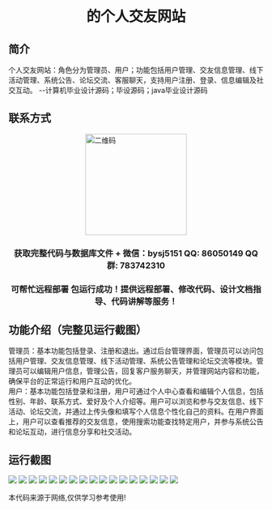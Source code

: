 <p><h1 align="center">的个人交友网站</h1></p>

## 简介
个人交友网站：角色分为管理员、用户；功能包括用户管理、交友信息管理、线下活动管理、系统公告、论坛交流、客服聊天，支持用户注册、登录、信息编辑及社交互动。    --计算机毕业设计源码；毕设源码；java毕业设计源码


## 联系方式
<img src="https://bs-1329754181.cos.ap-shanghai.myqcloud.com/wx.jpg" alt="二维码" style="display: block; margin: 0 auto;" width="200px">
<p><h3 align="center">获取完整代码与数据库文件 + 微信：bysj5151 QQ: 86050149 QQ群: 783742310</h3></p>
<p><h3 align="center">可帮忙远程部署 包运行成功！提供远程部署、修改代码、设计文档指导、代码讲解等服务！</h3></p>

## 功能介绍（完整见运行截图）
管理员：基本功能包括登录、注册和退出。通过后台管理界面，管理员可以访问包括用户管理、交友信息管理、线下活动管理、系统公告管理和论坛交流等模块。管理员可以编辑用户信息，管理公告，回复客户服务聊天，并管理网站内容和功能，确保平台的正常运行和用户互动的优化。  
用户：基本功能包括登录和注册，用户可通过个人中心查看和编辑个人信息，包括性别、年龄、联系方式、爱好及个人介绍等。用户可以浏览和参与交友信息、线下活动、论坛交流，并通过上传头像和填写个人信息个性化自己的资料。在用户界面上，用户可以查看推荐的交友信息，使用搜索功能查找特定用户，并参与系统公告和论坛互动，进行信息分享和社交活动。


## 运行截图
![](https://bs-1329754181.cos.ap-shanghai.myqcloud.com/ssm/PersonalDatingWebsite/img/001.jpg)
![](https://bs-1329754181.cos.ap-shanghai.myqcloud.com/ssm/PersonalDatingWebsite/img/002.jpg)
![](https://bs-1329754181.cos.ap-shanghai.myqcloud.com/ssm/PersonalDatingWebsite/img/003.jpg)
![](https://bs-1329754181.cos.ap-shanghai.myqcloud.com/ssm/PersonalDatingWebsite/img/004.jpg)
![](https://bs-1329754181.cos.ap-shanghai.myqcloud.com/ssm/PersonalDatingWebsite/img/005.jpg)
![](https://bs-1329754181.cos.ap-shanghai.myqcloud.com/ssm/PersonalDatingWebsite/img/006.jpg)
![](https://bs-1329754181.cos.ap-shanghai.myqcloud.com/ssm/PersonalDatingWebsite/img/007.jpg)
![](https://bs-1329754181.cos.ap-shanghai.myqcloud.com/ssm/PersonalDatingWebsite/img/008.jpg)
![](https://bs-1329754181.cos.ap-shanghai.myqcloud.com/ssm/PersonalDatingWebsite/img/009.jpg)
![](https://bs-1329754181.cos.ap-shanghai.myqcloud.com/ssm/PersonalDatingWebsite/img/010.jpg)
![](https://bs-1329754181.cos.ap-shanghai.myqcloud.com/ssm/PersonalDatingWebsite/img/011.jpg)
![](https://bs-1329754181.cos.ap-shanghai.myqcloud.com/ssm/PersonalDatingWebsite/img/012.jpg)
![](https://bs-1329754181.cos.ap-shanghai.myqcloud.com/ssm/PersonalDatingWebsite/img/013.jpg)
![](https://bs-1329754181.cos.ap-shanghai.myqcloud.com/ssm/PersonalDatingWebsite/img/014.jpg)
![](https://bs-1329754181.cos.ap-shanghai.myqcloud.com/ssm/PersonalDatingWebsite/img/015.jpg)
![](https://bs-1329754181.cos.ap-shanghai.myqcloud.com/ssm/PersonalDatingWebsite/img/016.jpg)
![](https://bs-1329754181.cos.ap-shanghai.myqcloud.com/ssm/PersonalDatingWebsite/img/017.jpg)

<p>本代码来源于网络,仅供学习参考使用!</p>
